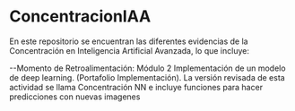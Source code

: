# ConcentracionIAA

En este repositorio se encuentran las diferentes evidencias de la Concentración en Inteligencia Artificial Avanzada, lo que incluye:



--Momento de Retroalimentación: Módulo 2 Implementación de un modelo de deep learning. (Portafolio Implementación). La versión revisada de esta actividad se llama Concentración NN e incluye funciones para hacer predicciones con nuevas imagenes
